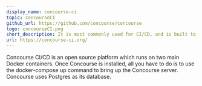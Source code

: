 ```yaml
---
display_name: concourse-ci
topic: concourseCI
github_url: https://github.com/concourse/concourse
logo: concourseCI.png
short_description: It is most commonly used for CI/CD, and is built to scale to any kind of automation pipeline, from simple to complex.
url: https://concourse-ci.org/
---
```

Concourse CI/CD is an open source platform which runs on two main Docker containers. Once Concourse is installed, all you have to do is to use the docker-compose up command to bring up the Concourse server. Concourse uses Postgres as its database.

